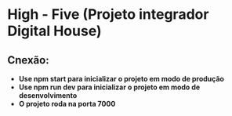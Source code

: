 # High - Five (Projeto integrador Digital House)

## Cnexão:

- **Use npm start para inicializar o projeto em modo de produção**
- **Use npm run dev para inicializar o projeto em modo de desenvolvimento**
- **O projeto roda na porta 7000**

